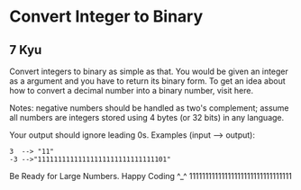 # Convert Integer to Binary
## 7 Kyu

Convert integers to binary as simple as that. You would be given an integer as a argument and you have to return its binary form. To get an idea about how to convert a decimal number into a binary number, visit here.

Notes: negative numbers should be handled as two's complement; assume all numbers are integers stored using 4 bytes (or 32 bits) in any language.

Your output should ignore leading 0s.
Examples (input --> output):

```
3  --> "11"
-3 -->"11111111111111111111111111111101"
```

Be Ready for Large Numbers. Happy Coding ^_^
11111111111111111111111111111111